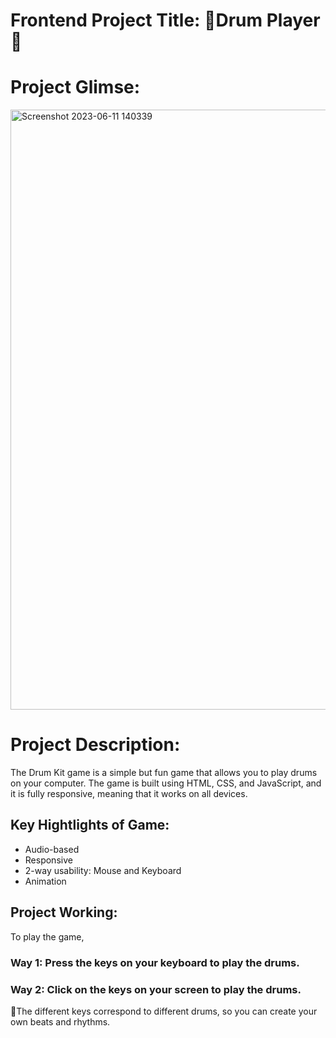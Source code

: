 # Frontend Project Title: 🥁Drum Player🥁

# Project Glimse:
<img width="960" alt="Screenshot 2023-06-11 140339" src="https://github.com/shrutimishra27/Future.WebNet/assets/96042938/53561025-af99-4f75-861d-51f16ca12001">


# Project Description:
The Drum Kit game is a simple but fun game that allows you to play drums on your computer.
The game is built using HTML, CSS, and JavaScript, and it is fully responsive, meaning that it works on all devices.

## Key Hightlights of Game:
- Audio-based
- Responsive
- 2-way usability: Mouse and Keyboard
- Animation

## Project Working:
To play the game, 
### Way 1: Press the keys on your keyboard to play the drums.
### Way 2: Click on the keys on your screen to play the drums.
🌟The different keys correspond to different drums, so you can create your own beats and rhythms.
